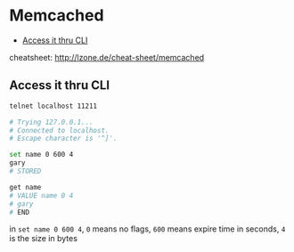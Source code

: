 Memcached
============

- [Access it thru CLI](#access-it-thru-cli)

cheatsheet: http://lzone.de/cheat-sheet/memcached

## Access it thru CLI

```sh
telnet localhost 11211

# Trying 127.0.0.1...
# Connected to localhost.
# Escape character is '^]'.

set name 0 600 4
gary
# STORED

get name
# VALUE name 0 4
# gary
# END
```

in `set name 0 600 4`, `0` means no flags, `600` means expire time in seconds, `4` is the size in bytes
